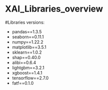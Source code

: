 # XAI_Libraries_overview



#Libraries versions:
- pandas==1.3.5
- seaborn==0.11.1
- numpy==1.22.2
- matplotlib==3.5.1
- sklearn==1.0.2
- shap==0.40.0
- alibi==0.6.4
- lightgbm==3.2.1
- xgboost==1.4.1
- tensorflow==2.7.0
- fatf==0.1.0
